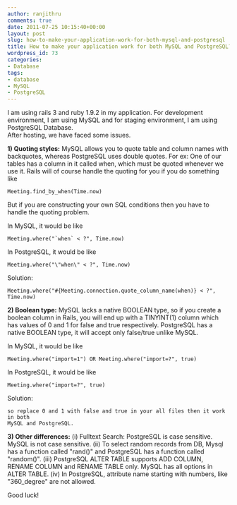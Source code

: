 ```yaml
---
author: ranjithru
comments: true
date: 2011-07-25 10:15:40+00:00
layout: post
slug: how-to-make-your-application-work-for-both-mysql-and-postgresql
title: How to make your application work for both MySQL and PostgreSQL?
wordpress_id: 73
categories:
- Database
tags:
- database
- MySQL
- PostgreSQL
---
```



I am using rails 3 and ruby 1.9.2 in my application. 
For development environment, I am using MySQL and for staging environment, I am using PostgreSQL Database.  
After hosting, we have faced some issues.

**1) Quoting styles:**
  MySQL allows you to quote table and column names with backquotes, whereas PostgreSQL uses double quotes.
  For ex: 
  One of our tables has a column in it called when, which must be quoted whenever we use it.
  Rails will of course handle the quoting for you if you do something like 
    
    Meeting.find_by_when(Time.now)


  But if you are constructing your own SQL conditions then you have to handle the quoting problem.
  
  In MySQL, it would be like
  
    
    Meeting.where("`when` < ?", Time.now)


  
  In PostgreSQL, it would be like
  
    
    Meeting.where("\"when\" < ?", Time.now)


  
  Solution:
  
    
    Meeting.where("#{Meeting.connection.quote_column_name(when)} < ?", Time.now)
    


  

**2) Boolean type:**
  MySQL lacks a native BOOLEAN type, so if you create a boolean column in Rails, you will end up with a TINYINT(1) column which has values of 0 and 1 for false and true respectively. PostgreSQL has a native BOOLEAN type, it will accept only false/true unlike MySQL.
  
  In MySQL, it would be like
  
    
    Meeting.where("import=1") OR Meeting.where("import=?", true)


  
  In PostgreSQL, it would be like
  
    
    Meeting.where("import=?", true)


  
  Solution:
  
    
    so replace 0 and 1 with false and true in your all files then it work in both 
    MySQL and PostgreSQL.


  
 
**3) Other differences:**
  (i)   Fulltext Search: PostgreSQL is case sensitive. MySQL is not case sensitive.
  (ii)  To select random records from DB, Mysql has a function called "rand()" and PostgreSQL has a function called "random()".
  (iii) PostgreSQL ALTER TABLE supports ADD COLUMN, RENAME COLUMN and RENAME TABLE only. MySQL has all options in ALTER TABLE.
  (iv)  In PostgreSQL, attribute name starting with numbers, like "360_degree" are not allowed.
  
Good luck!

